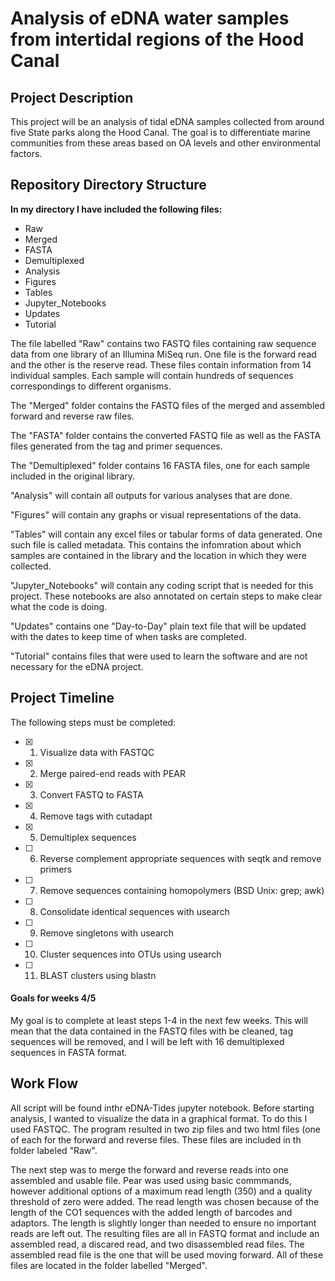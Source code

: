 # Analysis of eDNA water samples from intertidal regions of the Hood Canal

## Project Description
This project will be an analysis of tidal eDNA samples collected from around five State parks along the Hood Canal. The goal is to differentiate marine communities from these areas based on OA levels and other environmental factors. 


## Repository Directory Structure
**In my directory I have included the following files:**
- Raw
- Merged
- FASTA
- Demultiplexed
- Analysis
- Figures
- Tables
- Jupyter_Notebooks
- Updates
- Tutorial
  
The file labelled "Raw" contains two FASTQ files containing raw sequence data from one library of an Illumina MiSeq run. One file is the forward read and the other is the reserve read. These files contain information from 14 individual samples. Each sample will contain hundreds of sequences correspondings to different organisms. 

The "Merged" folder contains the FASTQ files of the merged and assembled forward and reverse raw files. 

The "FASTA" folder contains the converted FASTQ file as well as the FASTA files generated from the tag and primer sequences.

The "Demultiplexed" folder contains 16 FASTA files, one for each sample included in the original library.

"Analysis" will contain all outputs for various analyses that are done.

"Figures" will contain any graphs or visual representations of the data.

"Tables" will contain any excel files or tabular forms of data generated. One such file is called metadata. This contains the infomration about which samples are contained in the library and the location in which they were collected. 

"Jupyter_Notebooks" will contain any coding script that is needed for this project. These notebooks are also annotated on certain steps to make clear what the code is doing.

"Updates" contains one "Day-to-Day" plain text file that will be updated with the dates to keep time of when tasks are completed. 

"Tutorial" contains files that were used to learn the software and are not necessary for the eDNA project. 


## Project Timeline
The following steps must be completed:
 - [x] 1. Visualize data with FASTQC
 - [x] 2. Merge paired-end reads with PEAR
 - [x] 3. Convert FASTQ to FASTA
 - [x] 4. Remove tags with cutadapt
 - [x] 5. Demultiplex sequences
 - [ ] 6. Reverse complement appropriate sequences with seqtk and remove primers
 - [ ] 7. Remove sequences containing homopolymers (BSD Unix: grep; awk)
 - [ ] 8. Consolidate identical sequences with usearch
 - [ ] 9. Remove singletons with usearch
 - [ ] 10. Cluster sequences into OTUs using usearch
 - [ ] 11. BLAST clusters using blastn

#### Goals for weeks 4/5
My goal is to complete at least steps 1-4 in the next few weeks. This will mean that the data contained in the FASTQ files with be cleaned, tag sequences will be removed, and I will be left with 16 demultiplexed sequences in FASTA format.

## Work Flow
All script will be found inthr eDNA-Tides jupyter notebook. Before starting analysis, I wanted to visualize the data in a graphical format. To do this I used FASTQC. The program resulted in two zip files and two html files (one of each for the forward and reverse files. These files are included in th folder labeled "Raw".

The next step was to merge the forward and reverse reads into one assembled and usable file. Pear was used using basic commmands, however additional options of a maximum read length (350) and a quality threshold of zero were added. The read length was chosen because of the length of the CO1 sequences with the added length of barcodes and adaptors. The length is slightly longer than needed to ensure no important reads are left out. The resulting files are all in FASTQ format and include an assembled read, a discared read, and two disassembled read files. The assembled read file is the one that will be used moving forward. All of these files are located in the folder labelled "Merged". 

